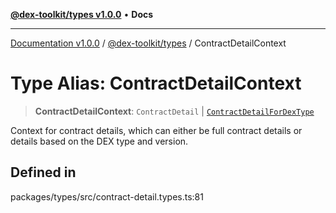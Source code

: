 [**@dex-toolkit/types v1.0.0**](../README.md) • **Docs**

***

[Documentation v1.0.0](../../../packages.md) / [@dex-toolkit/types](../README.md) / ContractDetailContext

# Type Alias: ContractDetailContext

> **ContractDetailContext**: `ContractDetail` \| [`ContractDetailForDexType`](ContractDetailForDexType.md)

Context for contract details, which can either be full contract details or details based on the DEX type and version.

## Defined in

packages/types/src/contract-detail.types.ts:81
